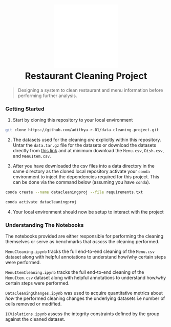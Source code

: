 <h1 align="center" style="border-bottom: none">
    <a href="https://prometheus.io" target="_blank"><img alt="Prometheus" src="./.assets/heading-image.svg"></a><br>Restaurant Cleaning Project
</h1>

> Designing a system to clean restaurant and menu information before performing further analysis.

### Getting Started

1. Start by cloning this repository to your local environment

```bash
git clone https://github.com/adithya-r-01/data-cleaning-project.git
```

2. The datasets used for the cleaning _are_ explicitly within this repository. Untar the `data.tar.gz` file for the datasets or download the datasets directly from [this link](https://uofi.app.box.com/s/zh2hxfkq0cc6vyftw91nqa4smdpq7ybk) and at minimum download the `Menu.csv`, `Dish.csv`, and `MenuItem.csv`.

3. After you have downloaded the csv files into a data directory in the same directory as the cloned local repository activate your `conda` environment to inject the dependencies required for this project. This can be done via the command below (assuming you have `conda`).

```bash
conda create --name datacleaningproj --file requirements.txt
```
```bash
conda activate datacleaningproj
```

4. Your local environment should now be setup to interact with the project

### Understanding The Notebooks

The notebooks provided are either responsible for performing the cleaning themselves or serve as benchmarks that _assess_ the cleaning performed.

`MenuCleaning.ipynb` tracks the full end-to-end cleaning of the `Menu.csv` dataset along with helpful annotations to understand how/why certain steps were performed.

`MenuItemCleaning.ipynb` tracks the full end-to-end cleaning of the `MenuItem.csv` dataset along with helpful annotations to understand how/why certain steps were performed.

`DataCleaningChanges.ipynb` was used to acquire quantitative metrics about _how_ the performed cleaning changes the underlying datasets i.e number of cells removed or modified.

`ICViolations.ipynb` assess the integrity constraints defined by the group against the cleaned dataset.
